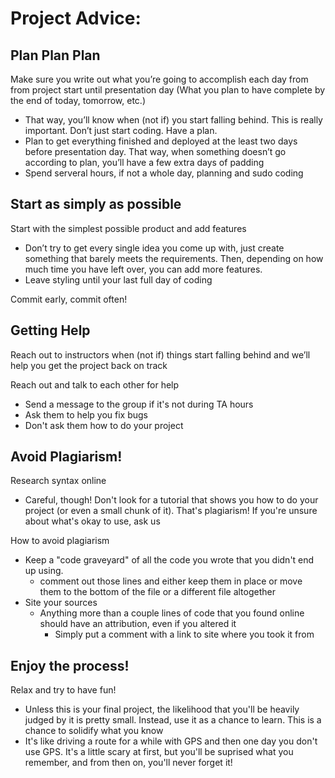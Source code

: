 # Project Advice:

## Plan Plan Plan

Make sure you write out what you’re going to accomplish each day from from project start until presentation day (What you plan to have complete by the end of today, tomorrow, etc.)

  - That way, you’ll know when (not if) you start falling behind.  This is really important.  Don’t just start coding.  Have a plan.
  - Plan to get everything finished and deployed at the least two days before presentation day.  That way, when something doesn’t go according to plan, you’ll have a few extra days of padding
  - Spend serveral hours, if not a whole day, planning and sudo coding

## Start as simply as possible

Start with the simplest possible product and add features

  - Don’t try to get every single idea you come up with, just create something that barely meets the requirements.  Then, depending on how much time you have left over, you can add more features.
  - Leave styling until your last full day of coding
  
Commit early, commit often!

## Getting Help

Reach out to instructors when (not if) things start falling behind and we’ll help you get the project back on track

Reach out and talk to each other for help

  - Send a message to the group if it's not during TA hours
  - Ask them to help you fix bugs
  - Don't ask them how to do your project

## Avoid Plagiarism!

Research syntax online

  - Careful, though!  Don't look for a tutorial that shows you how to do your project (or even a small chunk of it).  That's plagiarism!  If you're unsure about what's okay to use, ask us
  
How to avoid plagiarism

  - Keep a "code graveyard" of all the code you wrote that you didn't end up using.
    - comment out those lines and either keep them in place or move them to the bottom of the file or a different file altogether
  - Site your sources
    - Anything more than a couple lines of code that you found online should have an attribution, even if you altered it
      - Simply put a comment with a link to site where you took it from

## Enjoy the process!
  
Relax and try to have fun!

  - Unless this is your final project, the likelihood that you'll be heavily judged by it is pretty small.  Instead, use it as a chance to learn.  This is a chance to solidify what you know
  - It's like driving a route for a while with GPS and then one day you don't use GPS.  It's a little scary at first, but you'll be suprised what you remember, and from then on, you'll never forget it!
